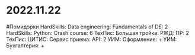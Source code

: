 # 2022.11.22



#Помидорки
HardSkills: Data engineering: Fundamentals of DE: 2
HardSkills: Python: Crash course: 6
ТехПис: Большая тройка: РЖД: ПР: 2
ТехПис: ЦИТИС: Сервис приема: API: 2
УИМ: Оформление: +
УИМ: Бухгалтерия: +

